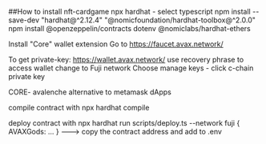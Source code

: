 ##How to install nft-cardgame
npx hardhat - select typescript
npm install --save-dev "hardhat@^2.12.4" "@nomicfoundation/hardhat-toolbox@^2.0.0"
npm install @openzeppelin/contracts dotenv @nomiclabs/hardhat-ethers

Install "Core" wallet extension
Go to https://faucet.avax.network/

To get private-key:
https://wallet.avax.network/
use recovery phrase to access wallet
change to Fuji network
Choose manage keys - click c-chain private key

CORE- avalenche alternative to metamask dApps

compile contract with npx hardhat compile

deploy contract with npx hardhat run scripts/deploy.ts --network fuji
{ AVAXGods: ... } ---> copy the contract address and add to .env
